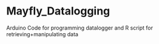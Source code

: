 # Mayfly_Datalogging
Arduino Code for programming datalogger and R script for retrieving+manipulating data
